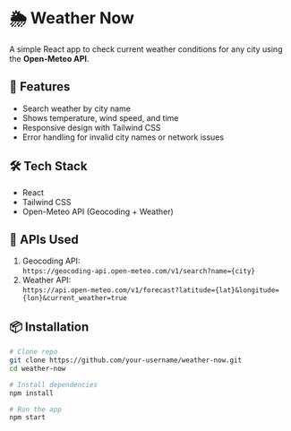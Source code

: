 # 🌦 Weather Now

A simple React app to check current weather conditions for any city using the **Open-Meteo API**.


## 🚀 Features
- Search weather by city name
- Shows temperature, wind speed, and time
- Responsive design with Tailwind CSS
- Error handling for invalid city names or network issues


## 🛠 Tech Stack
- React
- Tailwind CSS
- Open-Meteo API (Geocoding + Weather)


## 🔗 APIs Used
1. Geocoding API:  
   `https://geocoding-api.open-meteo.com/v1/search?name={city}`  
2. Weather API:  
   `https://api.open-meteo.com/v1/forecast?latitude={lat}&longitude={lon}&current_weather=true`


## 📦 Installation
```bash
# Clone repo
git clone https://github.com/your-username/weather-now.git
cd weather-now

# Install dependencies
npm install

# Run the app
npm start
